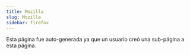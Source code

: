 ```yaml
---
title: Mozilla
slug: Mozilla
sidebar: firefox
---
```


Esta página fue auto-generada ya que un usuario creó una sub-página a esta página.
